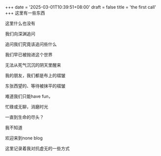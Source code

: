 +++
date = '2025-03-01T10:39:51+08:00'
draft = false
title = 'the first call'
+++
这里有一些东西

这里什么也没有

我们向深渊追问

追问我们究竟该追问些什么

我们早已被抛进这个世界

无法从死气沉沉的阴天里醒来

我的朋友，我们都是布上的褶皱

东张西望的、等待被抹平的褶皱

难道我们只能have fun，

忙碌或无聊，消磨时光

一直到生命的尽头？

我不知道

欢迎来到none blog

这里记录着我对抗虚无的一些方式




